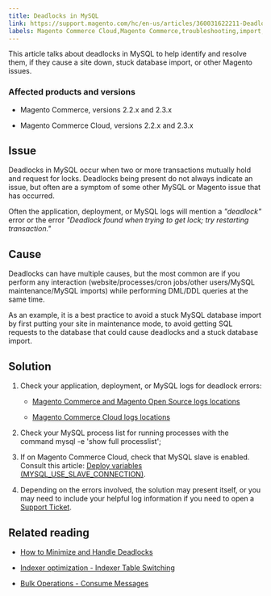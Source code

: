 ```yaml
---
title: Deadlocks in MySQL
link: https://support.magento.com/hc/en-us/articles/360031622211-Deadlocks-in-MySQL
labels: Magento Commerce Cloud,Magento Commerce,troubleshooting,import,MySQL,database,deadlock,2.3.x,2.2.x
---
```


This article talks about deadlocks in MySQL to help identify and resolve them, if they cause a site down, stuck database import, or other Magento issues.

### Affected products and versions

* Magento Commerce, versions 2.2.x and 2.3.x

* Magento Commerce Cloud, versions 2.2.x and 2.3.x

## Issue

Deadlocks in MySQL occur when two or more transactions mutually hold and request for locks. Deadlocks being present do not always indicate an issue, but often are a symptom of some other MySQL or Magento issue that has occurred.

Often the application, deployment, or MySQL logs will mention a *"deadlock"* error or the error *"Deadlock found when trying to get lock; try restarting transaction."*

## Cause

Deadlocks can have multiple causes, but the most common are if you perform any interaction (website/processes/cron jobs/other users/MySQL maintenance/MySQL imports) while performing DML/DDL queries at the same time.

As an example, it is a best practice to avoid a stuck MySQL database import by first putting your site in maintenance mode, to avoid getting SQL requests to the database that could cause deadlocks and a stuck database import.

## Solution

1. Check your application, deployment, or MySQL logs for deadlock errors:

	
	* [Magento Commerce and Magento Open Source logs locations](https://devdocs.magento.com/guides/v2.3/config-guide/cli/logging.html)
	
	* [Magento Commerce Cloud logs locations](https://devdocs.magento.com/guides/v2.3/cloud/trouble/environments-logs.html)

1. Check your MySQL process list for running processes with the command
mysql -e 'show full processlist';

1. If on Magento Commerce Cloud, check that MySQL slave is enabled. Consult this article: [Deploy variables (MYSQL\_USE\_SLAVE\_CONNECTION)](https://devdocs.magento.com/guides/v2.2/cloud/env/variables-deploy.html#mysql_use_slave_connection).

1. Depending on the errors involved, the solution may present itself, or you may need to include your helpful log information if you need to open a [Support Ticket](https://support.magento.com/hc/en-us/articles/360019088251-Submit-a-support-ticket).

## Related reading

* [How to Minimize and Handle Deadlocks](https://dev.mysql.com/doc/refman/5.7/en/innodb-deadlocks-handling.html)

* [Indexer optimization - Indexer Table Switching](https://devdocs.magento.com/guides/v2.3/extension-dev-guide/indexer-batch.html#indexer-table-switching)

* [Bulk Operations - Consume Messages](https://devdocs.magento.com/guides/v2.3/extension-dev-guide/message-queues/bulk-operations.html#consume-messages)

